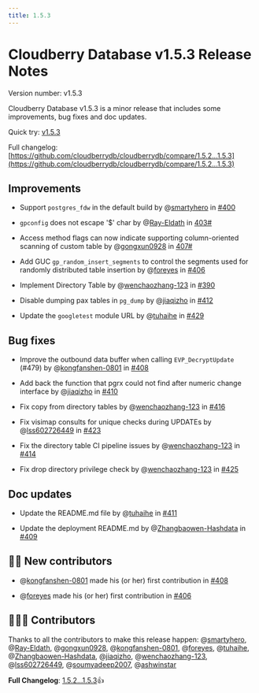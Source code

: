 ```yaml
---
title: 1.5.3
---
```


# Cloudberry Database v1.5.3 Release Notes

Version number: v1.5.3

Cloudberry Database v1.5.3 is a minor release that includes some improvements, bug fixes and doc updates.

Quick try: [v1.5.3](https://github.com/cloudberrydb/cloudberrydb/releases/tag/1.5.3)

Full changelog: [https://github.com/cloudberrydb/cloudberrydb/compare/1.5.2...1.5.3](https://github.com/cloudberrydb/cloudberrydb/compare/1.5.2...1.5.3)

## Improvements

- Support `postgres_fdw` in the default build by @[smartyhero](https://github.com/smartyhero) in [#400](https://github.com/cloudberrydb/cloudberrydb/pull/400)

- `gpconfig` does not escape '$' char by @[Ray-Eldath](https://github.com/Ray-Eldath) in [403#](https://github.com/cloudberrydb/cloudberrydb/pull/403)

- Access method flags can now indicate supporting column-oriented scanning of custom table by @[gongxun0928](https://github.com/gongxun0928) in [407#](https://github.com/cloudberrydb/cloudberrydb/pull/407)

- Add GUC `gp_random_insert_segments` to control the segments used for randomly distributed table insertion by @[foreyes](https://github.com/foreyes) in [#406](https://github.com/cloudberrydb/cloudberrydb/pull/406)

- Implement Directory Table by @[wenchaozhang-123](https://github.com/wenchaozhang-123) in [#390](https://github.com/cloudberrydb/cloudberrydb/pull/390)

- Disable dumping pax tables in `pg_dump` by @[jiaqizho](https://github.com/jiaqizho) in [#412](https://github.com/cloudberrydb/cloudberrydb/pull/412)

- Update the `googletest` module URL by @[tuhaihe](https://github.com/tuhaihe) in [#429](https://github.com/cloudberrydb/cloudberrydb/pull/429)


## Bug fixes

- Improve the outbound data buffer when calling `EVP_DecryptUpdate` (#479) by @[kongfanshen-0801](https://github.com/kongfanshen-0801) in [#408](https://github.com/cloudberrydb/cloudberrydb/pull/408)

- Add back the function that pgrx could not find after numeric change interface by @[jiaqizho](https://github.com/jiaqizho) in [#410](https://github.com/cloudberrydb/cloudberrydb/pull/410)

- Fix copy from directory tables by @[wenchaozhang-123](https://github.com/wenchaozhang-123) in [#416](https://github.com/cloudberrydb/cloudberrydb/pull/416)

- Fix visimap consults for unique checks during UPDATEs by @[lss602726449](https://github.com/lss602726449) in [#423](https://github.com/cloudberrydb/cloudberrydb/pull/423)

- Fix the directory table CI pipeline issues by @[wenchaozhang-123](https://github.com/wenchaozhang-123) in [#414](https://github.com/cloudberrydb/cloudberrydb/pull/414)

- Fix drop directory privilege check by @[wenchaozhang-123](https://github.com/wenchaozhang-123) in [#425](https://github.com/cloudberrydb/cloudberrydb/pull/425)

## Doc updates

- Update the README.md file by @[tuhaihe](https://github.com/tuhaihe) in [#411](https://github.com/cloudberrydb/cloudberrydb/pull/411)

- Update the deployment README.md by @[Zhangbaowen-Hashdata](https://github.com/Zhangbaowen-Hashdata) in [#409](https://github.com/cloudberrydb/cloudberrydb/pull/409)

## 🙌🏻️ New contributors

- @[kongfanshen-0801](https://github.com/kongfanshen-0801) made his (or her) first contribution in [#408](https://github.com/cloudberrydb/cloudberrydb/pull/408)

- @[foreyes](https://github.com/foreyes) made his (or her) first contribution in [#406](https://github.com/cloudberrydb/cloudberrydb/pull/406)

## 🧑🏻‍💻 Contributors

Thanks to all the contributors to make this release happen: @[smartyhero](https://github.com/smartyhero), @[Ray-Eldath](https://github.com/Ray-Eldath), @[gongxun0928](https://github.com/gongxun0928), @[kongfanshen-0801](https://github.com/kongfanshen-0801), @[foreyes](https://github.com/foreyes), @[tuhaihe](https://github.com/tuhaihe), @[Zhangbaowen-Hashdata](https://github.com/Zhangbaowen-Hashdata), @[jiaqizho](https://github.com/jiaqizho), @[wenchaozhang-123](https://github.com/wenchaozhang-123), @[lss602726449](https://github.com/lss602726449), @[soumyadeep2007](https://github.com/soumyadeep2007), @[ashwinstar](https://github.com/ashwinstar)


**Full Changelog**: [1.5.2...1.5.3](https://github.com/cloudberrydb/cloudberrydb/compare/1.5.2...1.5.3)👍
